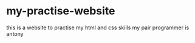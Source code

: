

# my-practise-website

this is a website to practise my html and css skills
my pair programmer is antony
